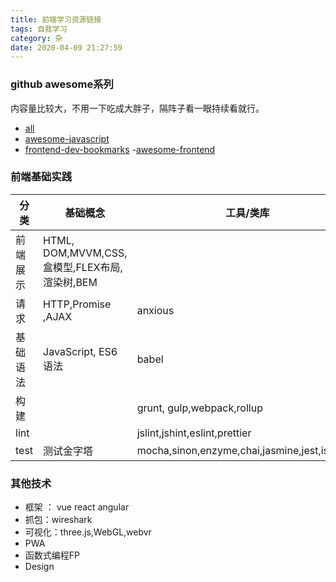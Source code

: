 ```yaml
---
title: 前端学习资源链接
tags: 自我学习
category: 杂
date: 2020-04-09 21:27:59
---
```


### github awesome系列
内容量比较大，不用一下吃成大胖子，隔阵子看一眼持续看就行。
- [all][1]
- [awesome-javascript][2]
- [frontend-dev-bookmarks][3]
-[awesome-frontend][4]

### 前端基础实践

|  分类 | 基础概念   |   工具/类库  | 
|----|---|---|
| 前端展示 | HTML, DOM,MVVM,CSS,盒模型,FLEX布局,渲染树,BEM | 
| 请求    | HTTP,Promise ,AJAX | anxious  |  
| 基础语法 | JavaScript, ES6语法  |babel   |  
| 构建     | |grunt, gulp,webpack,rollup |
| lint    | | jslint,jshint,eslint,prettier|
| test    | 测试金字塔  | mocha,sinon,enzyme,chai,jasmine,jest,istanbul  |

### 其他技术
- 框架 ： vue  react  angular 
- 抓包：wireshark 
- 可视化：three.js,WebGL,webvr 
- PWA
- 函数式编程FP
- Design

[1]:https://github.com/sindresorhus/awesome
[2]:https://github.com/sorrycc/awesome-javascript
[3]:https://github.com/dypsilon/frontend-dev-bookmarks
[4]:https://github.com/JingwenTian/awesome-frontend

